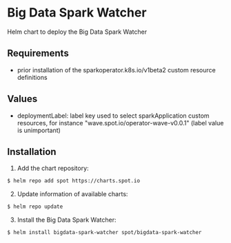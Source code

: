 # Big Data Spark Watcher

Helm chart to deploy the Big Data Spark Watcher

## Requirements

* prior installation of the sparkoperator.k8s.io/v1beta2 custom resource definitions

## Values

* deploymentLabel: label key used to select sparkApplication custom resources, for instance "wave.spot.io/operator-wave-v0.0.1" (label value is unimportant)

## Installation

1. Add the chart repository:

```sh
$ helm repo add spot https://charts.spot.io
```

2. Update information of available charts:

```sh
$ helm repo update
```

3. Install the Big Data Spark Watcher:

```sh
$ helm install bigdata-spark-watcher spot/bigdata-spark-watcher
```

